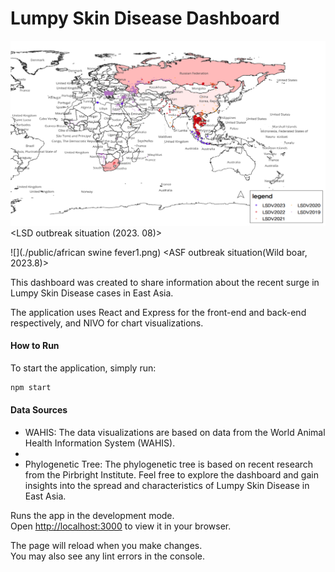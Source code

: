 
# Lumpy Skin Disease Dashboard
![](./public/그림1.png)
<LSD outbreak situation (2023. 08)>

![](./public/african swine fever1.png)
<ASF outbreak situation(Wild boar, 2023.8)>

This dashboard was created to share information about the recent surge in Lumpy Skin Disease cases in East Asia. 

The application uses React and Express for the front-end and back-end respectively, and NIVO for chart visualizations.

#### How to Run

To start the application, simply run:

```bash
npm start
```
#### Data Sources

- WAHIS: The data visualizations are based on data from the World Animal Health Information System (WAHIS).
- 
- Phylogenetic Tree: The phylogenetic tree is based on recent research from the Pirbright Institute.
Feel free to explore the dashboard and gain insights into the spread and characteristics of Lumpy Skin Disease in East Asia.

Runs the app in the development mode.\
Open [http://localhost:3000](http://localhost:3000) to view it in your browser.

The page will reload when you make changes.\
You may also see any lint errors in the console.